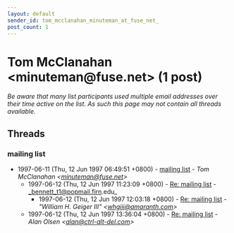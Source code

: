 ```yaml
---
layout: default
sender_id: tom_mcclanahan_minuteman_at_fuse_net_
post_count: 1
---
```


# Tom McClanahan <minuteman<span>@</span>fuse.net> (1 post)

_Be aware that many list participants used multiple email addresses over their time active on the list. As such this page may not contain all threads available._

## Threads

### mailing list
+ 1997-06-11 (Thu, 12 Jun 1997 06:49:51 +0800) - [mailing list](/archive/1997/06/f7b776ed5a2def2d0b00e3c10af73e497a02d7fba40a46b04fbceda9a1de018e) - _Tom McClanahan \<minuteman@fuse.net\>_
  + 1997-06-12 (Thu, 12 Jun 1997 11:23:09 +0800) - [Re: mailing list](/archive/1997/06/72104ef8f4d5a3477d29267a9dd8b3bf0db5767a276a6c4123ce7de3cf3368d3) - _bennett_t1@popmail.firn.edu_
    + 1997-06-12 (Thu, 12 Jun 1997 12:03:18 +0800) - [Re: mailing list](/archive/1997/06/dd3e9df1924fdf441969c7681c7d6c798202eb0056a8de0c7c3864362042a9fa) - _"William H. Geiger III" \<whgiii@amaranth.com\>_
  + 1997-06-12 (Thu, 12 Jun 1997 13:36:04 +0800) - [Re: mailing list](/archive/1997/06/0f2edbce2a049cafc55bff29c24bedcd67ac1ba9e3290918ffffc51742a9fb24) - _Alan Olsen \<alan@ctrl-alt-del.com\>_

